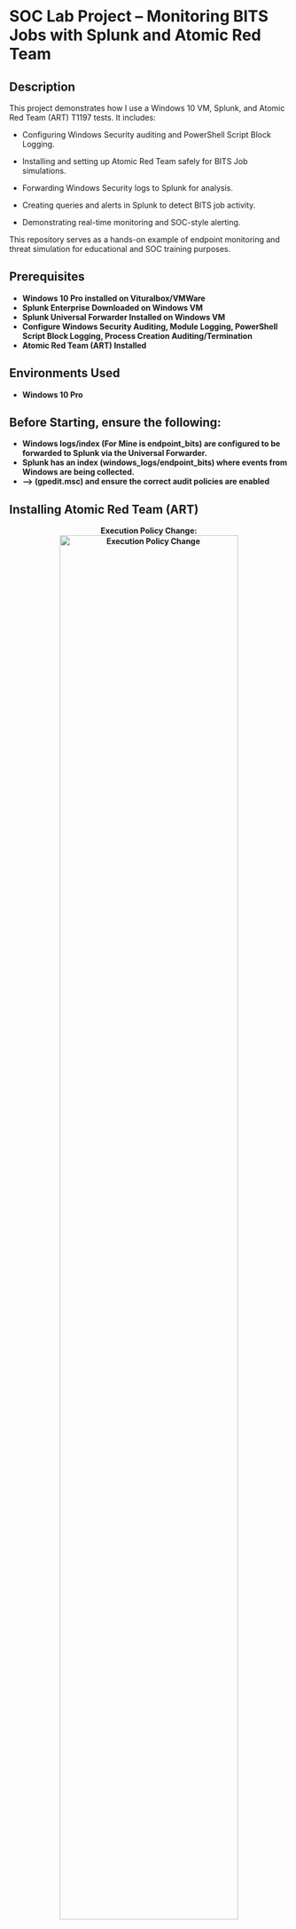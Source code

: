 <h1>SOC Lab Project – Monitoring BITS Jobs with Splunk and Atomic Red Team</h1>

<h2>Description</h2>
This project demonstrates how I use a Windows 10 VM, Splunk, and Atomic Red Team (ART) T1197 tests. It includes:

- Configuring Windows Security auditing and PowerShell Script Block Logging.

- Installing and setting up Atomic Red Team safely for BITS Job simulations.

- Forwarding Windows Security logs to Splunk for analysis.

- Creating queries and alerts in Splunk to detect BITS job activity.

- Demonstrating real-time monitoring and SOC-style alerting.

This repository serves as a hands-on example of endpoint monitoring and threat simulation for educational and SOC training purposes.
<br />


<h2>Prerequisites</h2>

- <b>Windows 10 Pro installed on Vituralbox/VMWare</b> 
- <b>Splunk Enterprise Downloaded on Windows VM</b>
- <b>Splunk Universal Forwarder Installed on Windows VM</b>
- <b>Configure Windows Security Auditing, Module Logging, PowerShell Script Block Logging, Process Creation Auditing/Termination</b>
- <b>Atomic Red Team (ART) Installed<b>

<h2>Environments Used </h2>

- <b>Windows 10 Pro</b>

<h2>Before Starting, ensure the following:</h2>

- <b>Windows logs/index (For Mine is endpoint_bits) are configured to be forwarded to Splunk via the Universal Forwarder.</b> 
- <b>Splunk has an index (windows_logs/endpoint_bits) where events from Windows are being collected.</b>
- <b>--> (gpedit.msc) and ensure the correct audit policies are enabled</b>

<h2>Installing Atomic Red Team (ART)</h2>

<p align="center">
Execution Policy Change: <br/>
<img src="https://i.imgur.com/Q4LJ5Z5.png" height="80%" width="80%" alt="Execution Policy Change"/>
<br />
<br />
Installing ART in PowerShell:  <br/>
<img src="https://i.imgur.com/iVldkfx.png" height="80%" width="80%" alt="Installing ART in PowerShell"/>
  
  - "IEX (IWR 'https://raw.githubusercontent.com/redcanaryco/invoke-atomicredteam/master/install-atomicredteam.ps1' -UseBasicParsing);
Install-AtomicRedTeam"

<p align="center">
<img src="https://i.imgur.com/Ig6asUP.png" height="80%" width="80%" alt="Excluding ART Folder"/>

- Go to Windows Security and Exclude the Atomic Red Team (ART) Folder.
<p align="center">
<img src="https://i.imgur.com/OhOBrUa.png" height="80%" width="80%" alt="Installing ART in PowerShell"/>

  
<br />

  <h2>Configuring Module Logging & Powershell Script Block Logging</h2>
  
<br />
<p align="center">
Enabling Module Logging:  <br/>
<img src="https://i.imgur.com/JJ3Rwij.png" height="80%" width="80%" alt="Enabling Module Logging"/>
<br />
<br />
    
  <p align="center">
Enabling PowerShell Script Block Logging: <br/>

<p align="center">
<img src="https://i.imgur.com/wDK86Om.png" height="80%" width="80%" alt="Enabling PowerShell Script Block Logging"/>
<br />
<br />
________________________________________________________________________________________________________
  
 <h2>Configuring Local Event Logs</h2>
<br />
<p align="center">
Local Event Log Collection in Splunk:  <br/>
<img src="https://i.imgur.com/S58munR.png" height="80%" width="80%" alt="Configuring Local Event Logs"/>
<br />
<br />
  
- <b></b>Enable Application, Security, System for Event Log Collection</b>

 <p align="center">
 Configuring Event Log Collection in inputs.conf: <br/>
<img src="https://i.imgur.com/9TtJccv.png" height="80%" width="80%" alt="Configuring Event Log Collection in inputs.conf"/>
<br />
   
   - Go inside the Splunk Universal Forwarder, edit the inputs.conf, and add the 2 following.
   
   - [WinEventLog://Microsoft-Windows-Windows Defender/Operational] disabled = 0 index = endpoint_bits
     
   - [WinEventLog://Microsoft-Windows-PowerShell/Operational] disabled = 0 index = endpoint_bits
<br />
<br />

________________________________________________________________________________________________________

<h2>Testing BITS Jobs & Creating Alerts</h2>
<br />
<p align="center">
BITS Jobs:  <br/>
<img src="https://i.imgur.com/IFlYY5L.png" height="80%" width="80%" alt="BITS Jobs"/>
<br />
<br />
    
- <b>Background Intelligent Transfer Service (BITS) jobs are Windows processes used to transfer files in the background. In cybersecurity, BITS can be abused by attackers to move files or execute commands stealthily, making them a key technique for SOC analysts to monitor in endpoint detection and response workflows.</b>

 <p align="center">
 Testing BITS Jobs: <br/>
<img src="https://i.imgur.com/BFdQN86.png" height="80%" width="80%" alt="Testing BITS Jobs"/>
<br />
<br />
  
<p align="center">
  BITS Jobs in Splunk:  <br/>
<img src="https://i.imgur.com/kDGhg3A.png" height="80%" width="80%" alt="BITS Jobs in Splunk"/>
<br />
<br />
  
<p align="center">
  Creating Alerts For BITS Jobs:  <br/>
<img src="https://i.imgur.com/UTOK7DU.png" height="80%" width="80%" alt="Creating Alerts For BITS Jobs"/>
<br />

- <b> index="endpoint_bits" sourcetype="WinEventLog:Security" | search "bitsadmin.exe" OR "AtomicRedTeam_T1197"

<br />
<br />

<p align="center">
  Triggered Alerts For BITS Jobs:  <br/>
<img src="https://i.imgur.com/wIsdkzR.png" height="80%" width="80%" alt="Triggered Alerts For BITS Jobs"/>
<br />


- https://github.com/galbachjr
________________________________________________________________________________________________________
  

</p>



